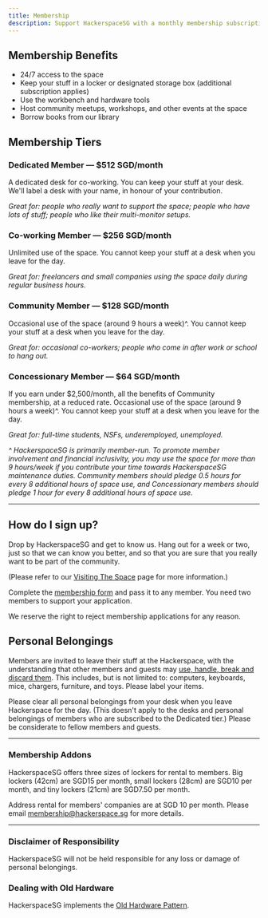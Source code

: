```yaml
---
title: Membership
description: Support HackerspaceSG with a monthly membership subscription.
---
```


## Membership Benefits

- 24/7 access to the space
- Keep your stuff in a locker or designated storage box (additional subscription applies) 
- Use the workbench and hardware tools
- Host community meetups, workshops, and other events at the space
- Borrow books from our library

## Membership Tiers

### Dedicated Member &mdash; $512 SGD/month

A dedicated desk for co-working. You can keep your stuff at your desk. We'll label a desk with your name, in honour of your contribution.

_Great for: people who really want to support the space; people who have lots of stuff; people who like their multi-monitor setups._

### Co-working Member &mdash; $256 SGD/month

Unlimited use of the space. You cannot keep your stuff at a desk when you leave for the day.

_Great for: freelancers and small companies using the space daily during regular business hours._

### Community Member &mdash; $128 SGD/month

Occasional use of the space (around 9 hours a week)^. You cannot keep your stuff at a desk when you leave for the day.

_Great for: occasional co-workers; people who come in after work or school to hang out._

### Concessionary Member &mdash; $64 SGD/month

If you earn under $2,500/month, all the benefits of Community membership, at a reduced rate. Occasional use of the space (around 9 hours a week)^. You cannot keep your stuff at a desk when you leave for the day.

_Great for: full-time students, NSFs, underemployed, unemployed._

_^ HackerspaceSG is primarily member-run. To promote member involvement and financial inclusivity, you may use the space for more than 9 hours/week if you contribute your time towards HackerspaceSG maintenance duties. Community members should pledge 0.5 hours for every 8 additional hours of space use, and Concessionary members should pledge 1 hour for every 8 additional hours of space use._

___

## How do I sign up?

Drop by HackerspaceSG and get to know us. Hang out for a week or two, just so that we can know you better, and so that you are sure that you really want to be part of the community.

(Please refer to our [Visiting The Space](visiting) page for more information.)

Complete the <a href="/membership/MembershipAgreement.pdf" target="_blank">membership form</a> and pass it to any member. You need two members to support your application.

We reserve the right to reject membership applications for any reason.

## Personal Belongings

Members are invited to leave their stuff at the Hackerspace, with the understanding that other members and guests may [use, handle, break and discard them](http://hackerspaces.org/wiki/The_Old_Hardware_Pattern). This includes, but is not limited to: computers, keyboards, mice, chargers, furniture, and toys. Please label your items.

Please clear all personal belongings from your desk when you leave Hackerspace for the day. (This doesn't apply to the desks and personal belongings of members who are subscribed to the Dedicated tier.) Please be considerate to fellow members and guests.

___

### Membership Addons

HackerspaceSG offers three sizes of lockers for rental to members. Big lockers (42cm) are SGD15 per month, small lockers (28cm) are SGD10 per month, and tiny lockers (21cm) are SGD7.50 per month.

Address rental for members' companies are at SGD 10 per month. Please email <membership@hackerspace.sg> for more details.

___

### Disclaimer of Responsibility

HackerspaceSG will not be held responsible for any loss or damage of personal belongings.

### Dealing with Old Hardware

HackerspaceSG implements the [Old Hardware Pattern](/old-hardware/).
